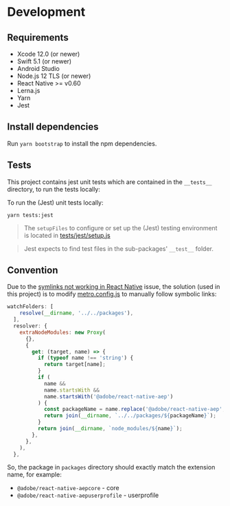 # Development


## Requirements

- Xcode 12.0 (or newer)
- Swift 5.1 (or newer)
- Android Studio
- Node.js 12 TLS (or newer)
- React Native >= v0.60
- Lerna.js
- Yarn
- Jest

## Install dependencies 

Run `yarn bootstrap` to install the npm dependencies.

## Tests

This project contains jest unit tests which are contained in the `__tests__` directory, to run the tests locally:

To run the (Jest) unit tests locally:

```
yarn tests:jest
```
> The `setupFiles` to configure or set up the (Jest) testing environment is located in [tests/jest/setup.js](../tests/jest/setup.js)

> Jest expects to find test files in the sub-packages' `__test__` folder.

## Convention

Due to the [symlinks not working in React Native](https://github.com/facebook/metro/issues/1) issue, the solution (used in this project) is to modify [metro.config.js](../apps/AEPSampleApp/metro.config.js) to manually follow symbolic links:

```javascript
watchFolders: [
    resolve(__dirname, '../../packages'),
  ],
  resolver: {
    extraNodeModules: new Proxy(
      {},
      {
        get: (target, name) => {
          if (typeof name !== 'string') {
            return target[name];
          }
          if (
            name &&
            name.startsWith &&
            name.startsWith('@adobe/react-native-aep')
          ) {
            const packageName = name.replace('@adobe/react-native-aep', '');
            return join(__dirname, `../../packages/${packageName}`);
          }
          return join(__dirname, `node_modules/${name}`);
        },
      },
    ),
  },
```
So, the package in `packages` directory should exactly match the extension name, for example:
- `@adobe/react-native-aepcore`        - core
- `@adobe/react-native-aepuserprofile` - userprofile
